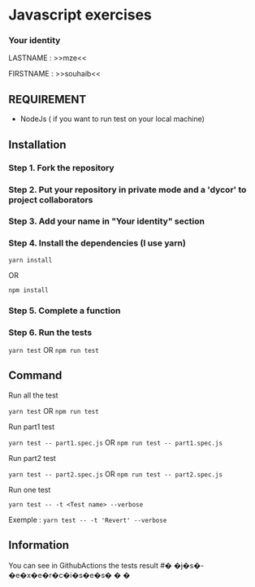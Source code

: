 # Javascript exercises

### Your identity

LASTNAME : >>mze<<

FIRSTNAME : >>souhaib<<

## REQUIREMENT

- NodeJs ( if you want to run test on your local machine)

## Installation

### Step 1. Fork the repository
### Step 2. Put your repository in private mode and a 'dycor' to project collaborators 
### Step 3. Add your name in "Your identity" section
### Step 4. Install the dependencies (I use yarn)

`yarn install`

OR

`npm install`

### Step 5. Complete a function

### Step 6. Run the tests

`yarn test` OR `npm run test`

## Command

Run all the test

`yarn test` OR `npm run test`


Run part1 test

`yarn test -- part1.spec.js` OR `npm run test -- part1.spec.js`

Run part2 test

`yarn test -- part2.spec.js` OR `npm run test -- part2.spec.js`

Run one test

`yarn test -- -t <Test name> --verbose`

Exemple : `yarn test -- -t 'Revert' --verbose`


## Information

You can see in GithubActions the tests result
#� �j�s�-�e�x�e�r�c�i�s�e�s�
�
�
